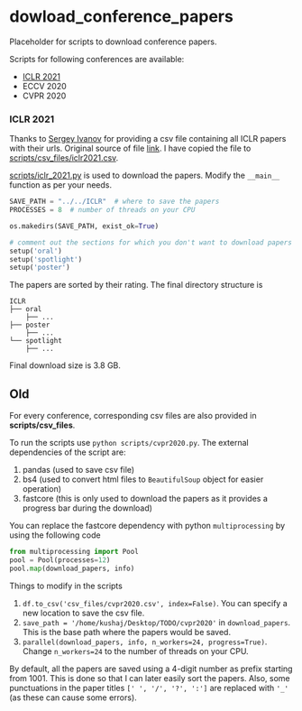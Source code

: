 # dowload_conference_papers
Placeholder for scripts to download conference papers.

Scripts for following conferences are available:
* [ICLR 2021](#ICLR-2021)
* ECCV 2020
* CVPR 2020 

### ICLR 2021
Thanks to [Sergey Ivanov](https://twitter.com/SergeyI49013776) for providing a csv file containing all ICLR papers with their urls. Original source of file [link](https://twitter.com/sergeyi49013776/status/1326218056088039425?lang=en). I have copied the file to [scripts/csv_files/iclr2021.csv](scripts/csv_files/iclr2021.csv).

[scripts/iclr_2021.py](scripts/iclr_2021.py) is used to download the papers. Modify the `__main__` function as per your needs.

```python
SAVE_PATH = "../../ICLR"  # where to save the papers
PROCESSES = 8  # number of threads on your CPU

os.makedirs(SAVE_PATH, exist_ok=True)

# comment out the sections for which you don't want to download papers
setup('oral')
setup('spotlight')
setup('poster')
```

The papers are sorted by their rating. The final directory structure is
```
ICLR
├── oral
    ├── ... 
├── poster
    ├── ...
└── spotlight
    ├── ...
```

Final download size is 3.8 GB.

## Old

For every conference, corresponding csv files are also provided in **scripts/csv_files**.

To run the scripts use `python scripts/cvpr2020.py`. The external dependencies of the script are:
1. pandas (used to save csv file)
2. bs4 (used to convert html files to `BeautifulSoup` object for easier operation)
3. fastcore (this is only used to download the papers as it provides a progress bar during the download)

You can replace the fastcore dependency with python `multiprocessing` by using the following code

```python
from multiprocessing import Pool
pool = Pool(processes=12)
pool.map(download_papers, info)
```

Things to modify in the scripts
1. `df.to_csv('csv_files/cvpr2020.csv', index=False)`. You can specify a new location to save the csv file.
2. `save_path = '/home/kushaj/Desktop/TODO/cvpr2020'` in `download_papers`. This is the base path where the papers would be saved.
3. `parallel(download_papers, info, n_workers=24, progress=True)`. Change `n_workers=24` to the number of threads on your CPU.

By default, all the papers are saved using a 4-digit number as prefix starting from 1001. This is done so that I can later easily sort the papers. Also, some punctuations in the paper titles `[' ', '/', '?', ':']` are replaced with `'_'` (as these can cause some errors).
